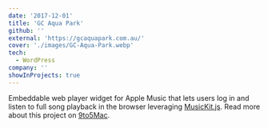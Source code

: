 ```yaml
---
date: '2017-12-01'
title: 'GC Aqua Park'
github: ''
external: 'https://gcaquapark.com.au/'
cover: './images/GC-Aqua-Park.webp'
tech:
  - WordPress
company: ''
showInProjects: true
---
```


Embeddable web player widget for Apple Music that lets users log in and listen to full song playback in the browser leveraging [MusicKit.js](https://developer.apple.com/documentation/musickitjs). Read more about this project on [9to5Mac](https://9to5mac.com/2018/06/03/apple-music-embeddable-web-player-listen-browser/).
